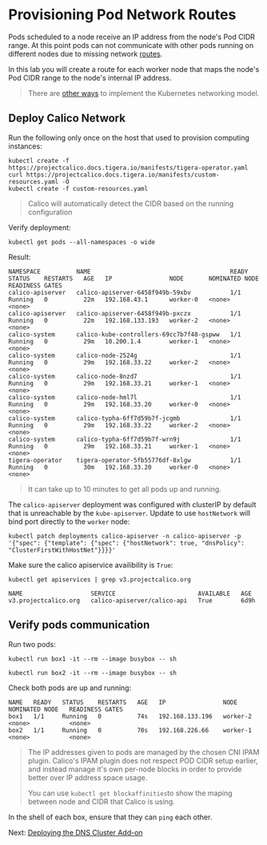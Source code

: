 # Provisioning Pod Network Routes

Pods scheduled to a node receive an IP address from the node's Pod CIDR range. At this point pods can not communicate with other pods running on different nodes due to missing network [routes](https://cloud.google.com/compute/docs/vpc/routes).

In this lab you will create a route for each worker node that maps the node's Pod CIDR range to the node's internal IP address.

> There are [other ways](https://kubernetes.io/docs/concepts/cluster-administration/networking/#how-to-achieve-this) to implement the Kubernetes networking model.

## Deploy Calico Network

Run the following only once on the host that used to provision computing instances:

```shell
kubectl create -f https://projectcalico.docs.tigera.io/manifests/tigera-operator.yaml
curl https://projectcalico.docs.tigera.io/manifests/custom-resources.yaml -O
kubectl create -f custom-resources.yaml
```

> Calico will automatically detect the CIDR based on the running configuration

Verify deployment:

```shell
kubectl get pods --all-namespaces -o wide
```

Result:

```
NAMESPACE          NAME                                       READY   STATUS    RESTARTS   AGE   IP                NODE       NOMINATED NODE   READINESS GATES
calico-apiserver   calico-apiserver-6458f949b-59xbv           1/1     Running   0          22m   192.168.43.1      worker-0   <none>           <none>
calico-apiserver   calico-apiserver-6458f949b-pxczx           1/1     Running   0          22m   192.168.133.193   worker-2   <none>           <none>
calico-system      calico-kube-controllers-69cc7b7f48-gspww   1/1     Running   0          29m   10.200.1.4        worker-1   <none>           <none>
calico-system      calico-node-2524g                          1/1     Running   0          29m   192.168.33.22     worker-2   <none>           <none>
calico-system      calico-node-8nzd7                          1/1     Running   0          29m   192.168.33.21     worker-1   <none>           <none>
calico-system      calico-node-hml7l                          1/1     Running   0          29m   192.168.33.20     worker-0   <none>           <none>
calico-system      calico-typha-6ff7d59b7f-jcgmb              1/1     Running   0          29m   192.168.33.22     worker-2   <none>           <none>
calico-system      calico-typha-6ff7d59b7f-wrn9j              1/1     Running   0          29m   192.168.33.21     worker-1   <none>           <none>
tigera-operator    tigera-operator-5fb55776df-8xlgw           1/1     Running   0          30m   192.168.33.20     worker-0   <none>           <none>
```

> It can take up to 10 minutes to get all pods up and running.

The `calico-apiserver` deployment was configured with clusterIP by default that is unreachable by the `kube-apiserver`. Update to use `hostNetwork` will bind port directly to the `worker` node: 

```shell
kubectl patch deployments calico-apiserver -n calico-apiserver -p '{"spec": {"template": {"spec": {"hostNetwork": true, "dnsPolicy": "ClusterFirstWithHostNet"}}}}'
```

Make sure the calico apiservice availibility is `True`:

```shell
kubectl get apiservices | grep v3.projectcalico.org
```

```
NAME                   SERVICE                       AVAILABLE   AGE
v3.projectcalico.org   calico-apiserver/calico-api   True        6d9h
```

## Verify pods communication

Run two pods:

```shell
kubectl run box1 -it --rm --image busybox -- sh
```

```shell
kubectl run box2 -it --rm --image busybox -- sh
```

Check both pods are up and running:

```
NAME   READY   STATUS    RESTARTS   AGE   IP                NODE       NOMINATED NODE   READINESS GATES
box1   1/1     Running   0          74s   192.168.133.196   worker-2   <none>           <none>
box2   1/1     Running   0          70s   192.168.226.66    worker-1   <none>           <none>
```

> The IP addresses given to pods are managed by the chosen CNI IPAM plugin. Calico's IPAM plugin does not respect POD CIDR setup earlier, and instead manage it's own per-node blocks in order to provide better over IP address space usage.
> 
> You can use `kubectl get blockaffinities`to show the maping between node and CIDR that Calico is using.

In the shell of each box, ensure that they can `ping` each other.

Next: [Deploying the DNS Cluster Add-on](12-dns-addon.md)
